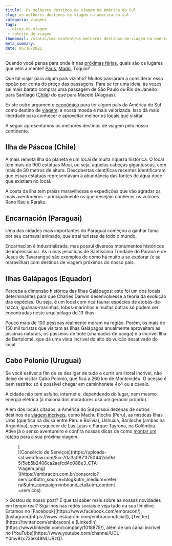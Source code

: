 ```yaml
---
titulo:  Os melhores destinos de viagem na América do Sul
slug: os-melhores-destinos-de-viagem-na-america-do-sul
categoria: viagens
tags:
 - dicas-de-viagem
 - roteiro-de-viagem
thumbnail: /static/cms-content/os-melhores-destinos-de-viagem-na-america-do-sul.png
meta_summary: 
date: 05/10/2021
---
```

Quando você pensa para onde ir nas [próximas férias](https://www.embracon.com.br/blog/top-5-destinos-de-ferias-escolha-sua-proxima-viagem-pelo-brasil), quais são os lugares que vêm à mente? [Paris](https://www.embracon.com.br/blog/5-razoes-para-viajar-para-paris), [Madri](https://www.embracon.com.br/blog/5-motivos-pelos-quais-voce-deve-viajar-para-a-espanha), Tóquio?

Que tal viajar para algum país vizinho? Muitos passaram a considerar essa opção por conta do preço das passagens. Para se ter uma ideia, às vezes sai mais barato comprar uma passagem de São Paulo ou Rio de Janeiro para Santiago ([Chile](https://www.embracon.com.br/blog/4-razoes-para-conhecer-o-chile-nas-suas-ferias)) do que para Maceió (Alagoas).

Existe outro argumento [econômico](https://www.embracon.com.br/blog/viagem-economica-confira-nossas-dicas-para-viajar-com-pouco-dinheiro) para ter algum país da América do Sul como destino de [viagem](https://www.embracon.com.br/blog/5-dicas-incriveis-para-planejar-uma-viagem-romantica): a nossa moeda é mais valorizada. Isso dá mais liberdade para conhecer e aproveitar melhor os locais que visitar.

A seguir apresentamos os melhores destinos de viagem pelo nosso continente.

Ilha de Páscoa (Chile)
----------------------

A mais remota ilha do planeta é um local de muita riqueza histórica. O local tem mais de 900 estátuas Moai, ou seja, aquelas cabeças gigantescas, com mais de 30 metros de altura. Descobertas científicas recentes identificaram que essas estátuas representavam a abundância das fontes de água doce que existiam no local.

A costa da ilha tem praias maravilhosas e expedições que vão agradar os mais aventureiros – principalmente os que desejam conhecer os vulcões Rano Kau e Raraku.

Encarnación (Paraguai)
----------------------

Uma das cidades mais importantes do Paraguai começou a ganhar fama por seu carnaval animado, que atrai turistas de todo o mundo.

Encarnación é industrializada, mas possui diversos monumentos históricos de impressionar. As ruínas jesuíticas de Santíssima Trindade do Paraná e de Jesus de Tavarangué são exemplos de como há muito a se explorar (e se maravilhar) com destinos de viagem próximos do nosso país.

Ilhas Galápagos (Equador)
-------------------------

Perceba a dimensão histórica das Ilhas Galápagos: este foi um dos locais determinantes para que Charles Darwin desenvolvesse a teoria da evolução das espécies. Ou seja, é um local com rica fauna: espécies de atobás-de-nazca, iguanas-marinhas, lobos-marinhos e muitas outras só podem ser encontradas neste arquipélago de 13 ilhas.

Pouco mais de 100 pessoas realmente moram na região. Porém, os mais de 150 mil turistas que visitam as Ilhas Galápagos anualmente aproveitam as piscinas naturais, os passeios de bote (chamados de panga) e a incrível Ilha de Bartolomé, que dá uma vista incrível do alto do vulcão desativado do local.

Cabo Polonio (Uruguai)
----------------------

Se você estiver a fim de se desligar de tudo e curtir um litoral incrível, não deixe de visitar Cabo Polonio, que fica a 260 km de Montevidéu. O acesso é bem restrito: só é possível chegar em caminhonete 4x4 ou a cavalo.

A cidade não tem asfalto, internet e, dependendo do lugar, nem mesmo energia elétrica (a maioria dos moradores usa um gerador próprio).

Além dos locais citados, a América do Sul possui dezenas de outros destinos de [viagem incríveis](https://www.embracon.com.br/blog/lua-de-mel-sem-cliches-4-destinos-alternativos-para-o-casal), como Machu Picchu (Peru), as místicas Ilhas Uros (que fica na divisa entre Peru e Bolívia), Ushuaia, Bariloche (ambas na Argentina), sem esquecer de Las Lajas e Parque Tayrona, na Colômbia. Ative já o senso aventureiro e confira nossas dicas de como [montar um roteiro](https://www.embracon.com.br/blog/saiba-como-montar-um-roteiro-de-viagem-em-7-passos) para a sua próxima viagem.

<figure class="w-richtext-figure-type-image w-richtext-align-center" style="max-width:310px">[<div>![Consórcio de Serviços](https://uploads-ssl.webflow.com/5cc70a3a0871f750442da9d5/5eb5b2406ca2aefcd4c088e3_CTA-Viagem.png)</div>](https://embracon.com.br/consorcio?servico&utm_source=blog&utm_medium=referral&utm_campaign=inbound_cta&utm_content=servicos)</figure>> Gostou do nosso post? E que tal saber mais sobre as nossas novidades em tempo real? Siga-nos nas redes sociais e veja tudo na sua timeline. Estamos no [Facebook](https://www.facebook.com/embracon/), [Instagram](https://www.instagram.com/embraconoficial/), [Twitter](https://twitter.com/embracon) e [LinkedIn](https://www.linkedin.com/company/1018875/), além de um canal incrível no [YouTube](https://www.youtube.com/channel/UCL-Y0mv9zc73Iek48NLUBzQ).
